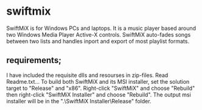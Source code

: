 # swiftmix
SwiftMiX is for Windows PCs and laptops. It is a music player based around two Windows Media Player Active-X controls. SwiftMiX auto-fades songs between two lists and handles inport and export of most playlist formats.

## requirements;
I have included the requisite dlls and resourses in zip-files. Read Readme.txt...
To build both SwiftMiX and its MSI installer, set the solution target to "Release" and "x86".
Right-click "SwiftMiX" and choose "Rebuild" then right-click "SwiftMiX Installer" and choose "Rebuild".
The output msi installer will be in the ".\SwiftMiX Installer\Release" folder.

